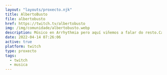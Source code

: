 ```yaml
---
layout: "layouts/proxecto.njk"
title: AlbertoBusto
file: albertobusto
href: https://twitch.tv/albertobusto
img: /img/comunidade/albertobusto.webp
description: Músico en Arrhythmia pero aquí viñemos a falar do resto.Canle... "musical".
date: 2022-04-14 07:26:06
active: true
platform: twitch
type: proxecto
tags:
  - twitch
  - musica
---
```

